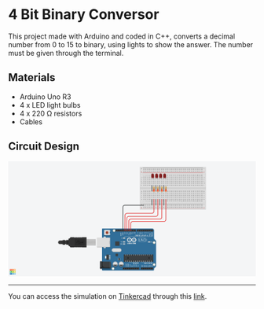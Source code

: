 # 4 Bit Binary Conversor

This project made with Arduino and coded in C++, converts a decimal number from 0 to 15 to binary, using lights to show the answer. The number must be given through the terminal.

## Materials

- Arduino Uno R3
- 4 x LED light bulbs
- 4 x 220 Ω resistors
- Cables

## Circuit Design

![Design](/DesignImage/4bit-Binary-Conversor.png)

---

You can access the simulation on [Tinkercad](https://www.tinkercad.com) through this [link](https://www.tinkercad.com/things/biXUOrkBlUK).
